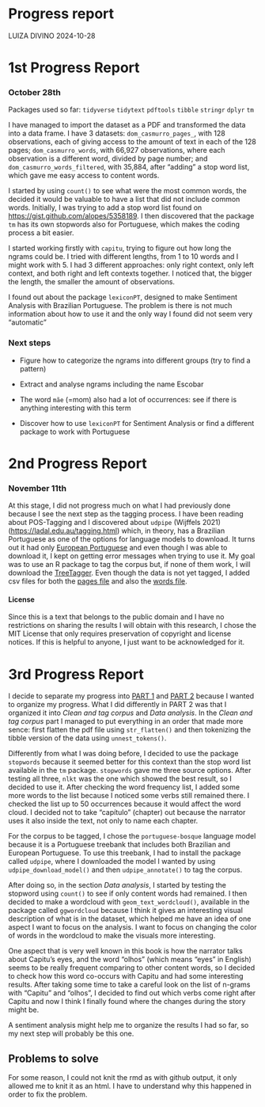 Progress report
================
LUIZA DIVINO
2024-10-28

# 1st Progress Report

### October 28th

Packages used so far: `tidyverse` `tidytext` `pdftools` `tibble`
`stringr` `dplyr` `tm`

I have managed to import the dataset as a PDF and transformed the data
into a data frame. I have 3 datasets: `dom_casmurro_pages_`, with 128
observations, each of giving access to the amount of text in each of the
128 pages; `dom_casmurro_words`, with 66,927 observations, where each
observation is a different word, divided by page number; and
`dom_casmurro_words_filtered`, with 35,884, after “adding” a stop word
list, which gave me easy access to content words.

I started by using `count()` to see what were the most common words, the
decided it would be valuable to have a list that did not include common
words. Initially, I was trying to add a stop word list found on
<https://gist.github.com/alopes/5358189>. I then discovered that the
package `tm` has its own stopwords also for Portuguese, which makes the
coding process a bit easier.

I started working firstly with `capitu`, trying to figure out how long
the ngrams could be. I tried with different lengths, from 1 to 10 words
and I might work with 5. I had 3 different approaches: only right
context, only left context, and both right and left contexts together. I
noticed that, the bigger the length, the smaller the amount of
observations.

I found out about the package `lexiconPT`, designed to make Sentiment
Analysis with Brazilian Portuguese. The problem is there is not much
information about how to use it and the only way I found did not seem
very “automatic”

### Next steps

- Figure how to categorize the ngrams into different groups (try to find
  a pattern)

- Extract and analyse ngrams including the name Escobar

- The word `mãe` (=mom) also had a lot of occurrences: see if there is
  anything interesting with this term

- Discover how to use `lexiconPT` for Sentiment Analysis or find a
  different package to work with Portuguese

# 2nd Progress Report

### November 11th

At this stage, I did not progress much on what I had previously done
because I see the next step as the tagging process. I have been reading
about POS-Tagging and I discovered about `udpipe` (Wijffels 2021)
(<https://ladal.edu.au/tagging.html>) which, in theory, has a Brazilian
Portuguese as one of the options for language models to download. It
turns out it had only [European
Portuguese](https://github.com/ClassOrg-Data-Sci-F2024/Dom-Casmurro-Character_Description/blob/main/portuguese-gsd-ud-2.5-191206.udpipe)
and even though I was able to download it, I kept on getting error
messages when trying to use it. My goal was to use an R package to tag
the corpus but, if none of them work, I will download the
[TreeTagger](https://www.cis.uni-muenchen.de/~schmid/tools/TreeTagger/).
Even though the data is not yet tagged, I added csv files for both the
[pages
file](https://github.com/ClassOrg-Data-Sci-F2024/Dom-Casmurro-Character_Description/blob/main/data/data_pages.csv)
and also the [words
file](https://github.com/ClassOrg-Data-Sci-F2024/Dom-Casmurro-Character_Description/blob/main/data/data_words.csv).

#### License

Since this is a text that belongs to the public domain and I have no
restrictions on sharing the results I will obtain with this research, I
chose the MIT License that only requires preservation of copyright and
license notices. If this is helpful to anyone, I just want to be
acknowledged for it.

# 3rd Progress Report

I decide to separate my progress into [PART
1](https://github.com/luizasdivino/Dom-Casmurro-Character_Description/blob/main/PART%201.Rmd)
and [PART
2](https://github.com/luizasdivino/Dom-Casmurro-Character_Description/blob/main/PART%202.Rmd)
because I wanted to organize my progress. What I did differently in PART
2 was that I organized it into *Clean and tag corpus* and *Data
analysis*. In the *Clean and tag corpus* part I managed to put
everything in an order that made more sence: first flatten the pdf file
using `str_flatten()` and then tokenizing the tibble version of the data
using `unnest_tokens()`.

Differently from what I was doing before, I decided to use the package
`stopwords` because it seemed better for this context than the stop word
list available in the `tm` package. `stopwords` gave me three source
options. After testing all three, `nlkt` was the one which showed the
best result, so I decided to use it. After checking the word frequency
list, I added some more words to the list because I noticed some verbs
still remained there. I checked the list up to 50 occurrences because it
would affect the word cloud. I decided not to take “capítulo” (chapter)
out because the narrator uses it also inside the text, not only to name
each chapter.

For the corpus to be tagged, I chose the `portuguese-bosque` language
model because it is a Portuguese treebank that includes both Brazilian
and European Portuguese. To use this treebank, I had to install the
package called `udpipe`, where I downloaded the model I wanted by using
`udpipe_download_model()` and then `udpipe_annotate()` to tag the
corpus.

After doing so, in the section *Data analysis*, I started by testing the
stopword using `count()` to see if only content words had remained. I
then decided to make a wordcloud with `geom_text_wordcloud()`, available
in the package called `ggwordcloud` because I think it gives an
interesting visual description of what is in the dataset, which helped
me have an idea of one aspect I want to focus on the analysis. I want to
focus on changing the color of words in the wordcloud to make the
visuals more interesting.

One aspect that is very well known in this book is how the narrator
talks about Capitu’s eyes, and the word “olhos” (which means “eyes” in
English) seems to be really frequent comparing to other content words,
so I decided to check how this word co-occurs with Capitu and had some
interesting results. After taking some time to take a careful look on
the list of n-grams with “Capitu” and “olhos”, I decided to find out
which verbs come right after Capitu and now I think I finally found
where the changes during the story might be.

A sentiment analysis might help me to organize the results I had so far,
so my next step will probably be this one.

## Problems to solve

For some reason, I could not knit the rmd as with github output, it only
allowed me to knit it as an html. I have to understand why this happened
in order to fix the problem.
